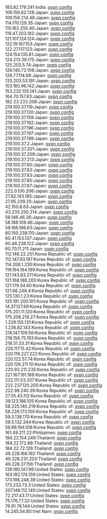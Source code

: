 183.82.179.241:India: [ovpn config](vpn/183_82_179_241.ovpn)  
106.156.62.128:Japan: [ovpn config](vpn/106_156_62_128.ovpn)  
106.158.214.48:Japan: [ovpn config](vpn/106_158_214_48.ovpn)  
114.176.129.35:Japan: [ovpn config](vpn/114_176_129_35.ovpn)  
115.162.255.40:Japan: [ovpn config](vpn/115_162_255_40.ovpn)  
119.47.203.182:Japan: [ovpn config](vpn/119_47_203_182.ovpn)  
121.107.124.124:Japan: [ovpn config](vpn/121_107_124_124.ovpn)  
122.19.167.153:Japan: [ovpn config](vpn/122_19_167_153.ovpn)  
122.27.117.123:Japan: [ovpn config](vpn/122_27_117_123.ovpn)  
124.154.135.81:Japan: [ovpn config](vpn/124_154_135_81.ovpn)  
124.213.39.175:Japan: [ovpn config](vpn/124_213_39_175.ovpn)  
125.203.5.74:Japan: [ovpn config](vpn/125_203_5_74.ovpn)  
126.140.72.108:Japan: [ovpn config](vpn/126_140_72_108.ovpn)  
126.77.114.68:Japan: [ovpn config](vpn/126_77_114_68.ovpn)  
133.203.53.191:Japan: [ovpn config](vpn/133_203_53_191.ovpn)  
153.165.96.142:Japan: [ovpn config](vpn/153_165_96_142.ovpn)  
153.232.105.141:Japan: [ovpn config](vpn/153_232_105_141.ovpn)  
164.70.157.63:Japan: [ovpn config](vpn/164_70_157_63.ovpn)  
182.23.233.208:Japan: [ovpn config](vpn/182_23_233_208.ovpn)  
219.100.37.119:Japan: [ovpn config](vpn/219_100_37_119.ovpn)  
219.100.37.120:Japan: [ovpn config](vpn/219_100_37_120.ovpn)  
219.100.37.159:Japan: [ovpn config](vpn/219_100_37_159.ovpn)  
219.100.37.192:Japan: [ovpn config](vpn/219_100_37_192.ovpn)  
219.100.37.196:Japan: [ovpn config](vpn/219_100_37_196.ovpn)  
219.100.37.197:Japan: [ovpn config](vpn/219_100_37_197.ovpn)  
219.100.37.199:Japan: [ovpn config](vpn/219_100_37_199.ovpn)  
219.100.37.2:Japan: [ovpn config](vpn/219_100_37_2.ovpn)  
219.100.37.201:Japan: [ovpn config](vpn/219_100_37_201.ovpn)  
219.100.37.209:Japan: [ovpn config](vpn/219_100_37_209.ovpn)  
219.100.37.213:Japan: [ovpn config](vpn/219_100_37_213.ovpn)  
219.100.37.60:Japan: [ovpn config](vpn/219_100_37_60.ovpn)  
219.100.37.63:Japan: [ovpn config](vpn/219_100_37_63.ovpn)  
219.100.37.83:Japan: [ovpn config](vpn/219_100_37_83.ovpn)  
219.100.37.85:Japan: [ovpn config](vpn/219_100_37_85.ovpn)  
219.100.37.87:Japan: [ovpn config](vpn/219_100_37_87.ovpn)  
222.0.130.206:Japan: [ovpn config](vpn/222_0_130_206.ovpn)  
27.82.143.185:Japan: [ovpn config](vpn/27_82_143_185.ovpn)  
27.95.239.25:Japan: [ovpn config](vpn/27_95_239_25.ovpn)  
42.150.8.63:Japan: [ovpn config](vpn/42_150_8_63.ovpn)  
43.233.250.214:Japan: [ovpn config](vpn/43_233_250_214.ovpn)  
58.146.46.26:Japan: [ovpn config](vpn/58_146_46_26.ovpn)  
58.188.109.46:Japan: [ovpn config](vpn/58_188_109_46.ovpn)  
59.166.186.63:Japan: [ovpn config](vpn/59_166_186_63.ovpn)  
60.150.238.110:Japan: [ovpn config](vpn/60_150_238_110.ovpn)  
60.41.153.137:Japan: [ovpn config](vpn/60_41_153_137.ovpn)  
60.46.236.122:Japan: [ovpn config](vpn/60_46_236_122.ovpn)  
60.70.11.211:Japan: [ovpn config](vpn/60_70_11_211.ovpn)  
112.146.22.251:Korea Republic of: [ovpn config](vpn/112_146_22_251.ovpn)  
112.147.93.197:Korea Republic of: [ovpn config](vpn/112_147_93_197.ovpn)  
114.206.1.230:Korea Republic of: [ovpn config](vpn/114_206_1_230.ovpn)  
119.194.164.189:Korea Republic of: [ovpn config](vpn/119_194_164_189.ovpn)  
121.143.83.211:Korea Republic of: [ovpn config](vpn/121_143_83_211.ovpn)  
121.168.188.200:Korea Republic of: [ovpn config](vpn/121_168_188_200.ovpn)  
121.179.54.80:Korea Republic of: [ovpn config](vpn/121_179_54_80.ovpn)  
121.66.248.4:Korea Republic of: [ovpn config](vpn/121_66_248_4.ovpn)  
125.130.1.23:Korea Republic of: [ovpn config](vpn/125_130_1_23.ovpn)  
125.191.200.101:Korea Republic of: [ovpn config](vpn/125_191_200_101.ovpn)  
14.37.127.69:Korea Republic of: [ovpn config](vpn/14_37_127_69.ovpn)  
175.201.11.120:Korea Republic of: [ovpn config](vpn/175_201_11_120.ovpn)  
175.208.219.27:Korea Republic of: [ovpn config](vpn/175_208_219_27.ovpn)  
1.229.155.131:Korea Republic of: [ovpn config](vpn/1_229_155_131.ovpn)  
1.236.82.143:Korea Republic of: [ovpn config](vpn/1_236_82_143.ovpn)  
218.147.109.56:Korea Republic of: [ovpn config](vpn/218_147_109_56.ovpn)  
218.156.75.193:Korea Republic of: [ovpn config](vpn/218_156_75_193.ovpn)  
218.51.33.31:Korea Republic of: [ovpn config](vpn/218_51_33_31.ovpn)  
220.117.15.42:Korea Republic of: [ovpn config](vpn/220_117_15_42.ovpn)  
220.119.227.222:Korea Republic of: [ovpn config](vpn/220_119_227_222.ovpn)  
220.122.57.74:Korea Republic of: [ovpn config](vpn/220_122_57_74.ovpn)  
220.126.211.10:Korea Republic of: [ovpn config](vpn/220_126_211_10.ovpn)  
220.93.211.235:Korea Republic of: [ovpn config](vpn/220_93_211_235.ovpn)  
221.167.191.166:Korea Republic of: [ovpn config](vpn/221_167_191_166.ovpn)  
222.111.53.207:Korea Republic of: [ovpn config](vpn/222_111_53_207.ovpn)  
222.237.120.205:Korea Republic of: [ovpn config](vpn/222_237_120_205.ovpn)  
222.98.240.39:Korea Republic of: [ovpn config](vpn/222_98_240_39.ovpn)  
27.35.43.112:Korea Republic of: [ovpn config](vpn/27_35_43_112.ovpn)  
39.123.186.105:Korea Republic of: [ovpn config](vpn/39_123_186_105.ovpn)  
58.225.140.219:Korea Republic of: [ovpn config](vpn/58_225_140_219.ovpn)  
58.226.173.100:Korea Republic of: [ovpn config](vpn/58_226_173_100.ovpn)  
59.3.138.170:Korea Republic of: [ovpn config](vpn/59_3_138_170.ovpn)  
59.5.132.244:Korea Republic of: [ovpn config](vpn/59_5_132_244.ovpn)  
59.86.194.108:Korea Republic of: [ovpn config](vpn/59_86_194_108.ovpn)  
161.49.211.22:Philippines: [ovpn config](vpn/161_49_211_22.ovpn)  
184.22.154.249:Thailand: [ovpn config](vpn/184_22_154_249.ovpn)  
184.22.172.88:Thailand: [ovpn config](vpn/184_22_172_88.ovpn)  
184.22.72.126:Thailand: [ovpn config](vpn/184_22_72_126.ovpn)  
49.228.166.192:Thailand: [ovpn config](vpn/49_228_166_192.ovpn)  
49.228.231.203:Thailand: [ovpn config](vpn/49_228_231_203.ovpn)  
49.228.37.156:Thailand: [ovpn config](vpn/49_228_37_156.ovpn)  
139.180.147.96:United States: [ovpn config](vpn/139_180_147_96.ovpn)  
163.182.174.159:United States: [ovpn config](vpn/163_182_174_159.ovpn)  
173.198.248.39:United States: [ovpn config](vpn/173_198_248_39.ovpn)  
173.233.73.3:United States: [ovpn config](vpn/173_233_73_3.ovpn)  
207.148.112.140:United States: [ovpn config](vpn/207_148_112_140.ovpn)  
72.217.43.17:United States: [ovpn config](vpn/72_217_43_17.ovpn)  
75.176.77.32:United States: [ovpn config](vpn/75_176_77_32.ovpn)  
76.91.76.144:United States: [ovpn config](vpn/76_91_76_144.ovpn)  
14.245.54.80:Viet Nam: [ovpn config](vpn/14_245_54_80.ovpn)  
